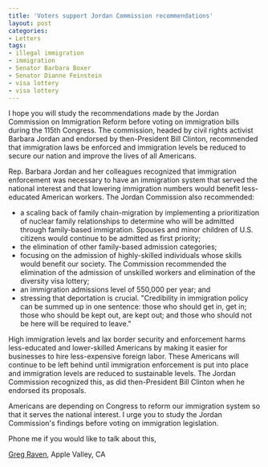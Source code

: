 ```yaml
---
title: 'Voters support Jordan Commission recommendations'
layout: post
categories:
- Letters
tags:
- illegal immigration
- immigration
- Senator Barbara Boxer
- Senator Dianne Feinstein
- visa lottery
- visa lottery
---
```


I hope you will study the recommendations made by the Jordan Commission on Immigration Reform before voting on immigration bills during the 115th Congress. The commission, headed by civil rights activist Barbara Jordan and endorsed by then-President Bill Clinton, recommended that immigration laws be enforced and immigration levels be reduced to secure our nation and improve the lives of all Americans.

Rep. Barbara Jordan and her colleagues recognized that immigration enforcement was necessary to have an immigration system that served the national interest and that lowering immigration numbers would benefit less-educated American workers. The Jordan Commission also recommended:

- a scaling back of family chain-migration by implementing a prioritization of nuclear family relationships to determine who will be admitted through family-based immigration. Spouses and minor children of U.S. citizens would continue to be admitted as first priority;
- the elimination of other family-based admission categories;
- focusing on the admission of highly-skilled individuals whose skills would benefit our society. The Commission recommended the elimination of the admission of unskilled workers and elimination of the diversity visa lottery;
- an immigration admissions level of 550,000 per year; and
- stressing that deportation is crucial. "Credibility in immigration policy can be summed up in one sentence: those who should get in, get in; those who should be kept out, are kept out; and those who should not be here will be required to leave."

High immigration levels and lax border security and enforcement harms less-educated and lower-skilled Americans by making it easier for businesses to hire less-expensive foreign labor. These Americans will continue to be left behind until immigration enforcement is put into place and immigration levels are reduced to sustainable levels. The Jordan Commission recognized this, as did then-President Bill Clinton when he endorsed its proposals.

Americans are depending on Congress to reform our immigration system so that it serves the national interest. I urge you to study the Jordan Commission's findings before voting on immigration legislation.

Phone me if you would like to talk about this,

[Greg Raven](https://www.gregraven.org), Apple Valley, CA
